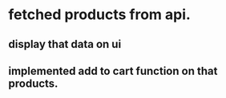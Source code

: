 # fetched products from api.
## display that data on ui

## implemented add to cart function on that products.
